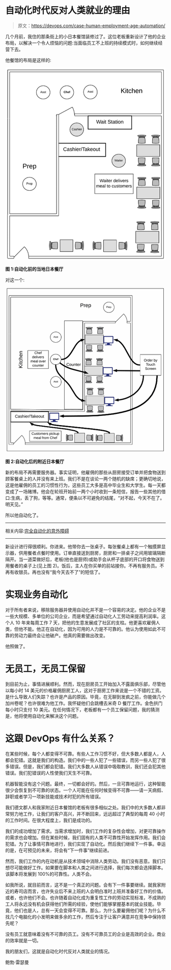 # 自动化时代反对人类就业的理由

> 原文：<https://devops.com/case-human-employment-age-automation/>

几个月前，我住的那条街上的小日本餐馆装修过了。这位老板重新设计了他的企业布局，以解决一个令人烦恼的问题:当面临员工不上班的持续模式时，如何继续经营下去。

他餐馆的布局是这样的:

![](img/aac0aacc042c0dd9b8e00950d8dda26a.png)

**图 1:自动化前的当地日本餐厅**

对这一个:

![](img/c2c5471990ae8caa002a8f5c793eb073.png)

**图 2:自动化后的附近日本餐厅**

新的布局不再需要服务器。事实证明，他雇佣的那些从厨房接受订单并把食物送到顾客餐桌上的人并没有来上班。我们不是在谈论一两个随机的缺席；更确切地说，这是他雇佣的员工的习惯性行为，这些员工大多是高中毕业生和大学生。每一天都变成了一场赌博。他会在轮班开始前一两个小时收到一条短信，报告一些其他的借口:生病，丢了狗，等等。通常，便条以不可避免的结尾，“对不起，今天不在了。明天见。”

所以他自动化了。

* * *

相关内容:[完全自动化的意外障碍](https://devops.com/unanticipated-obstacle-automation/)

* * *

新设计进行得很顺利。你进来。他带你去一张桌子。每张餐桌上都有一个触摸屏显示器，供用餐者点餐时使用。订单直接送到厨房，厨房和一排桌子之间用玻璃隔断隔开。当一道菜做好后，老板(他也是厨师)或助手会从杯子底部的开口将食物送到用餐者的桌子上(见上图 2)。饭后，主人在你买单的前站接你。不再有服务员。不再有收银员。再也没有“我今天去不了”的短信了。

# **实现业务自动化**

对于所有者来说，移除服务器并使用自动化并不是一个容易的决定。他的企业不是一些大规模、多单位的公司企业，而是希望通过自动化人工劳动来提高利润率。这个人 10 年来每周工作 7 天，把他的生意发展成了社区的支柱。他更喜欢雇佣人类，但他不能。他正在自动化，因为可用的人力是不可靠的。他认为使用如此不可靠的劳动力最终会让他破产。他真的需要做出改变。

他照做了。

# **无员工，无员工保留**

到目前为止，事情进展顺利。然而，现在厨房员工开始加入不露面俱乐部，尽管他以每小时 14 美元的价格雇佣厨房工人，这对于厨房工作来说是一个不错的工资。是什么导致人们失踪？也许是产品的原因。毕竟，在无聊到发疯之前，你能做几个加州卷呢？也许很难为他工作。我怀疑他们会跳槽去米奇 D 餐厅工作。金色拱门每小时只支付 10 美元。在任何情况下，老板都有一个员工保留问题，我的猜测是，他将使用自动化来解决这个问题。

# **这跟 DevOps 有什么关系？**

在某些时候，每个人都变得不可靠。有些人工作习惯不好，但大多数人都是人，人都会犯错。这就是我们的构造。我们中的一些人犯了一些错误，而另一些人犯了很多错误。但是，我们都会犯错。我们大多数人从错误中吸取教训，我们还会犯其他错误。我们犯错误的人性使我们天生不可靠。

机器智能没有这个问题。最终，一切都会好的。然后，一旦可靠地运行，这种智能很少会恢复到不可靠的状态。一个人可能在任何时候变得不可靠——请一天病假、辞职或者学习一项新技能或技术时犯的所有错误。

我们德文郡人和我家附近日本餐馆的老板有很多相似之处。我们中的大多数人都非常努力地工作，让我们的客户高兴，并不断回来，远远超过了典型的每周 40 小时的工作时间。在很大程度上，我们是成功的。

我们的成功增加了需求。当需求增加时，我们工作的复杂性会增加，对更可靠操作的需求也会增加。但在某些时候，我们固有的人类不可靠性开始发挥作用。我们会犯错。为了让事情可靠地进行，我们实现了自动化。然后我们继续下一件事。幸运的是，在可预见的未来，将会有“下一件事”继续前进。

然而，我们工作的内在动机是从技术领域中消除人类劳动。我们没有恶意。我们只想尽可能做好工作。如果要在脚本和人类之间进行选择，我们每次都会选择脚本。该脚本将发展到 100%的可靠性。人类不会。

如我所说，就目前而言，这不是一个真正的问题。会有下一件事要继续。就我家附近的寿司店而言，也许失业后不来上班的人会明白准时上班并准备好工作的价值。或者，也许他们不会。也许随着自动化成为重复性工作的劳动实现标准，不成熟的工人将永远没有机会获得他们所需的经验，使他们能够掌握基本的就业技能。毕竟，他们也是人，总有一天会变得不可靠。那么，为什么要雇佣他们呢？为什么不找几个电脑化的小发明来做多余的工作，然后专注于让客户满意并在竞争中保持领先呢？

没有员工就意味着没有不可靠的员工。没有不可靠员工的企业是高效的企业。商业的效率就是一切。

我的朋友们，这就是自动化时代反对人类就业的情况。

鲍勃·雷瑟曼